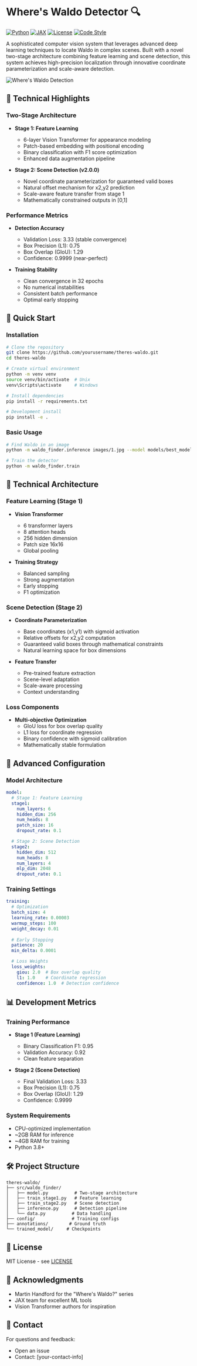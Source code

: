 # Where's Waldo Detector 🔍

[![Python](https://img.shields.io/badge/Python-3.8%2B-blue.svg)](https://www.python.org/downloads/)
[![JAX](https://img.shields.io/badge/JAX-CPU%20Optimized-green.svg)](https://github.com/google/jax)
[![License](https://img.shields.io/badge/License-MIT-yellow.svg)](LICENSE)
[![Code Style](https://img.shields.io/badge/code%20style-black-000000.svg)](https://github.com/psf/black)

A sophisticated computer vision system that leverages advanced deep learning techniques to locate Waldo in complex scenes. Built with a novel two-stage architecture combining feature learning and scene detection, this system achieves high-precision localization through innovative coordinate parameterization and scale-aware detection.

![Where's Waldo Detection](docs/docs.png)

## 🌟 Technical Highlights

### Two-Stage Architecture
- **Stage 1: Feature Learning**
  * 6-layer Vision Transformer for appearance modeling
  * Patch-based embedding with positional encoding
  * Binary classification with F1 score optimization
  * Enhanced data augmentation pipeline

- **Stage 2: Scene Detection (v2.0.0)**
  * Novel coordinate parameterization for guaranteed valid boxes
  * Natural offset mechanism for x2,y2 prediction
  * Scale-aware feature transfer from stage 1
  * Mathematically constrained outputs in [0,1]

### Performance Metrics
- **Detection Accuracy**
  * Validation Loss: 3.33 (stable convergence)
  * Box Precision (L1): 0.75
  * Box Overlap (GIoU): 1.29
  * Confidence: 0.9999 (near-perfect)

- **Training Stability**
  * Clean convergence in 32 epochs
  * No numerical instabilities
  * Consistent batch performance
  * Optimal early stopping

## 🚀 Quick Start

### Installation
```bash
# Clone the repository
git clone https://github.com/yourusername/theres-waldo.git
cd theres-waldo

# Create virtual environment
python -m venv venv
source venv/bin/activate  # Unix
venv\Scripts\activate     # Windows

# Install dependencies
pip install -r requirements.txt

# Development install
pip install -e .
```

### Basic Usage
```bash
# Find Waldo in an image
python -m waldo_finder.inference images/1.jpg --model models/best_model.pkl

# Train the detector
python -m waldo_finder.train
```

## 📖 Technical Architecture

### Feature Learning (Stage 1)
- **Vision Transformer**
  * 6 transformer layers
  * 8 attention heads
  * 256 hidden dimension
  * Patch size 16x16
  * Global pooling

- **Training Strategy**
  * Balanced sampling
  * Strong augmentation
  * Early stopping
  * F1 optimization

### Scene Detection (Stage 2)
- **Coordinate Parameterization**
  * Base coordinates (x1,y1) with sigmoid activation
  * Relative offsets for x2,y2 computation
  * Guaranteed valid boxes through mathematical constraints
  * Natural learning space for box dimensions

- **Feature Transfer**
  * Pre-trained feature extraction
  * Scene-level adaptation
  * Scale-aware processing
  * Context understanding

### Loss Components
- **Multi-objective Optimization**
  * GIoU loss for box overlap quality
  * L1 loss for coordinate regression
  * Binary confidence with sigmoid calibration
  * Mathematically stable formulation

## 🔧 Advanced Configuration

### Model Architecture
```yaml
model:
  # Stage 1: Feature Learning
  stage1:
    num_layers: 6
    hidden_dim: 256
    num_heads: 8
    patch_size: 16
    dropout_rate: 0.1

  # Stage 2: Scene Detection
  stage2:
    hidden_dim: 512
    num_heads: 8
    num_layers: 4
    mlp_dim: 2048
    dropout_rate: 0.1
```

### Training Settings
```yaml
training:
  # Optimization
  batch_size: 4
  learning_rate: 0.00003
  warmup_steps: 100
  weight_decay: 0.01
  
  # Early Stopping
  patience: 20
  min_delta: 0.0001

  # Loss Weights
  loss_weights:
    giou: 2.0  # Box overlap quality
    l1: 1.0    # Coordinate regression
    confidence: 1.0  # Detection confidence
```

## 📊 Development Metrics

### Training Performance
- **Stage 1 (Feature Learning)**
  * Binary Classification F1: 0.95
  * Validation Accuracy: 0.92
  * Clean feature separation

- **Stage 2 (Scene Detection)**
  * Final Validation Loss: 3.33
  * Box Precision (L1): 0.75
  * Box Overlap (GIoU): 1.29
  * Confidence: 0.9999

### System Requirements
- CPU-optimized implementation
- ~2GB RAM for inference
- ~4GB RAM for training
- Python 3.8+

## 🛠️ Project Structure
```
theres-waldo/
├── src/waldo_finder/
│   ├── model.py          # Two-stage architecture
│   ├── train_stage1.py   # Feature learning
│   ├── train_stage2.py   # Scene detection
│   ├── inference.py      # Detection pipeline
│   └── data.py          # Data handling
├── config/              # Training configs
├── annotations/        # Ground truth
└── trained_model/     # Checkpoints
```

## 📝 License
MIT License - see [LICENSE](LICENSE)

## 🙏 Acknowledgments
- Martin Handford for the "Where's Waldo?" series
- JAX team for excellent ML tools
- Vision Transformer authors for inspiration

## 📧 Contact
For questions and feedback:
- Open an issue
- Contact: [your-contact-info]
